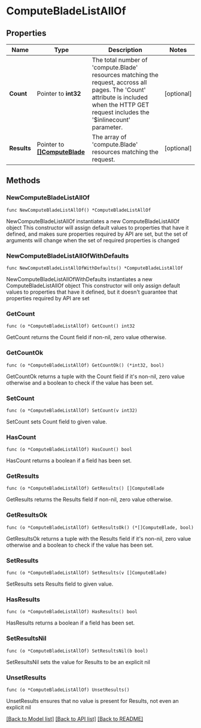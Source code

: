 # ComputeBladeListAllOf

## Properties

Name | Type | Description | Notes
------------ | ------------- | ------------- | -------------
**Count** | Pointer to **int32** | The total number of &#39;compute.Blade&#39; resources matching the request, accross all pages. The &#39;Count&#39; attribute is included when the HTTP GET request includes the &#39;$inlinecount&#39; parameter. | [optional] 
**Results** | Pointer to [**[]ComputeBlade**](compute.Blade.md) | The array of &#39;compute.Blade&#39; resources matching the request. | [optional] 

## Methods

### NewComputeBladeListAllOf

`func NewComputeBladeListAllOf() *ComputeBladeListAllOf`

NewComputeBladeListAllOf instantiates a new ComputeBladeListAllOf object
This constructor will assign default values to properties that have it defined,
and makes sure properties required by API are set, but the set of arguments
will change when the set of required properties is changed

### NewComputeBladeListAllOfWithDefaults

`func NewComputeBladeListAllOfWithDefaults() *ComputeBladeListAllOf`

NewComputeBladeListAllOfWithDefaults instantiates a new ComputeBladeListAllOf object
This constructor will only assign default values to properties that have it defined,
but it doesn't guarantee that properties required by API are set

### GetCount

`func (o *ComputeBladeListAllOf) GetCount() int32`

GetCount returns the Count field if non-nil, zero value otherwise.

### GetCountOk

`func (o *ComputeBladeListAllOf) GetCountOk() (*int32, bool)`

GetCountOk returns a tuple with the Count field if it's non-nil, zero value otherwise
and a boolean to check if the value has been set.

### SetCount

`func (o *ComputeBladeListAllOf) SetCount(v int32)`

SetCount sets Count field to given value.

### HasCount

`func (o *ComputeBladeListAllOf) HasCount() bool`

HasCount returns a boolean if a field has been set.

### GetResults

`func (o *ComputeBladeListAllOf) GetResults() []ComputeBlade`

GetResults returns the Results field if non-nil, zero value otherwise.

### GetResultsOk

`func (o *ComputeBladeListAllOf) GetResultsOk() (*[]ComputeBlade, bool)`

GetResultsOk returns a tuple with the Results field if it's non-nil, zero value otherwise
and a boolean to check if the value has been set.

### SetResults

`func (o *ComputeBladeListAllOf) SetResults(v []ComputeBlade)`

SetResults sets Results field to given value.

### HasResults

`func (o *ComputeBladeListAllOf) HasResults() bool`

HasResults returns a boolean if a field has been set.

### SetResultsNil

`func (o *ComputeBladeListAllOf) SetResultsNil(b bool)`

 SetResultsNil sets the value for Results to be an explicit nil

### UnsetResults
`func (o *ComputeBladeListAllOf) UnsetResults()`

UnsetResults ensures that no value is present for Results, not even an explicit nil

[[Back to Model list]](../README.md#documentation-for-models) [[Back to API list]](../README.md#documentation-for-api-endpoints) [[Back to README]](../README.md)


